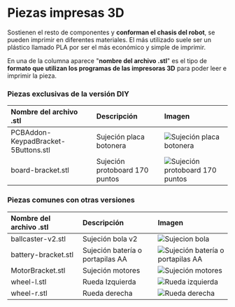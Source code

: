 # Piezas impresas 3D

Sostienen el resto de componentes y **conforman el chasis del robot**, se pueden imprimir en diferentes materiales. El más utilizado suele ser un plástico llamado PLA por ser el más económico y simple de imprimir.

En una de la columna aparece "**nombre del archivo .stl**" es el tipo de **formato que utilizan los programas de las impresoras 3D** para poder leer e imprimir la pieza.

### Piezas exclusivas de la versión DIY

| Nombre del archivo .stl | Descripción | Imagen |
| :--- | :--- | :--- |
| PCBAddon-KeypadBracket-5Buttons.stl | Sujeción placa botonera | ![Sujeción placa botonera](https://raw.githubusercontent.com/escornabot/escornabot-DIY/master/imagenes/Addon-KeypadBracket-5Buttons.png) |
| board-bracket.stl | Sujeción protoboard 170 puntos | ![Sujeción protoboard 170 puntos](https://raw.githubusercontent.com/escornabot/escornabot-DIY/master/imagenes/board-bracket.png) |

### Piezas comunes con otras versiones

| Nombre del archivo .stl | Descripción | Imagen |
| :--- | :--- | :--- |
| ballcaster-v2.stl | Sujeción bola v2 | ![Sujecion bola](https://github.com/pablorubma/escornabot-DIY/raw/master/imagenes/ballcaster-v2.png) |
| battery-bracket.stl | Sujeción batería o portapilas AA | ![Sujeción batería o portapilas AA](https://github.com/pablorubma/escornabot-DIY/raw/master/imagenes/battery-bracket.png) |
| MotorBracket.stl | Sujeción motores | ![Sujeción motores](https://github.com/pablorubma/escornabot-DIY/raw/master/imagenes/MotorBracket.png) |
| wheel-l.stl | Rueda Izquierda | ![Rueda izquierda](https://raw.githubusercontent.com/escornabot/escornabot-DIY/master/imagenes/wheel-l.png) |
| wheel-r.stl | Rueda derecha | ![Rueda derecha](https://raw.githubusercontent.com/escornabot/escornabot-DIY/master/imagenes/wheel-r.png) |












